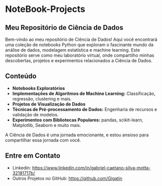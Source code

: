 # NoteBook-Projects

## Meu Repositório de Ciência de Dados

Bem-vindo ao meu repositório de Ciência de Dados! Aqui você encontrará uma coleção de notebooks Python que exploram o fascinante mundo da análise de dados, modelagem estatística e machine learning. Este repositório serve como meu laboratório virtual, onde compartilho minhas descobertas, projetos e experimentos relacionados a Ciência de Dados.

## Conteúdo

- **Notebooks Exploratórios**
- **Implementações de Algoritmos de Machine Learning:** Classificação, regressão, clustering e mais.
- **Projetos de Visualização de Dados**
- **Técnicas de Pré-processamento de Dados:** Engenharia de recursos e validação de modelos.
- **Experimentos com Bibliotecas Populares:** pandas, scikit-learn, Matplotlib, Seaborn e muito mais.


A Ciência de Dados é uma jornada emocionante, e estou ansioso para compartilhar essa jornada com você.

## Entre em Contato

- Linkedin: https://www.linkedin.com/in/gabriel-caetano-silva-motta-32181717b/
- Outros Projetos no GitHub: https://github.com/Gigatin
